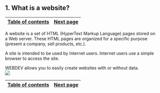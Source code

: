 
## 1. What is a website?
			

| [Table of contents](../Concepts_WB/1410087102.md) | [Next page](../Concepts_WB/1410087104.md) |
| --- | --- |



<a name="NOTE1"></a>
<a name="NOTE1_1"></a>
A website is a set of HTML (HyperText Markup Language) pages stored on a Web server. These HTML pages are organized for a specific purpose (present a company, sell products, etc.). 

A site is intended to be used by Internet users. Internet users use a simple browser to access the site.

WEBDEV allows you to easily create websites with or without data.
<br>![](https://doc.pcsoft.fr/en-US/images/image.awp?langid=3&name=P1-qu%20est%20ce%20qu%20un%20site%20web.gif)


| [Table of contents](../Concepts_WB/1410087102.md) | [Next page](../Concepts_WB/1410087104.md) |
| --- | --- |




